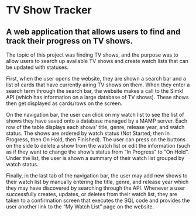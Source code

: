 # TV Show Tracker
## A web application that allows users to find and track their progress on TV shows.

The topic of this project was finding TV shows, and the purpose was to allow users to search up available TV shows and create watch lists that can be updated with statuses. 

First, when the user opens the website, they are shown a search bar and a list of cards that have currently airing TV shows on them. When they enter a search term through the search bar, the website makes a call to the Simkl API (which has information on a large database of TV shows). These shows then get displayed as cards/rows on the screen. 

On the navigation bar, the user can click on my watch list to see the list of shows they have saved onto a database managed by a MAMP server. Each row of the table displays each shows’ title, genre, release year, and watch status. The shows are ordered by watch status (Not Started, then In Progress, then On Hold, then Finished). The user can press on the buttons on the side to delete a show from the watch list or edit the information (such as if they want to change the show’s status from “In Progress” to “On Hold”. Under the list, the user is shown a summary of their watch list grouped by watch status. 

Finally, in the last tab of the navigation bar, the user may add new shows to their watch list by manually entering the title, genre, and release year which they may have discovered by searching through the API. Whenever a user successfully creates, updates, or deletes from their watch list, they are taken to a confirmation screen that executes the SQL code and provides the user another link to the “My Watch List” page on the website. 
